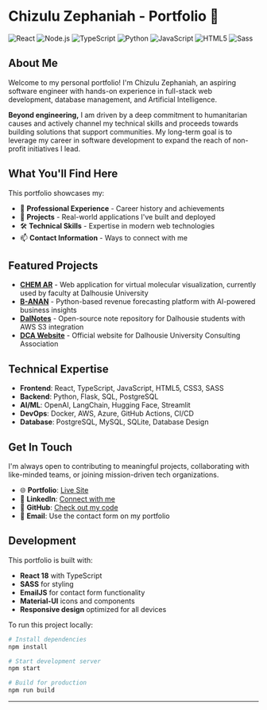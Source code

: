 # Chizulu Zephaniah - Portfolio 🚀

![React](https://img.shields.io/badge/React-20232A?style=for-the-badge&logo=react&logoColor=61DAFB) ![Node.js](https://img.shields.io/badge/Node%20js-339933?style=for-the-badge&logo=nodedotjs&logoColor=white) ![TypeScript](https://img.shields.io/badge/typescript-%23007ACC.svg?style=for-the-badge&logo=typescript&logoColor=white) ![Python](https://img.shields.io/badge/Python-3776AB?style=for-the-badge&logo=python&logoColor=white) ![JavaScript](https://img.shields.io/badge/JavaScript-323330?style=for-the-badge&logo=javascript&logoColor=F7DF1E) ![HTML5](https://img.shields.io/badge/HTML5-E34F26?style=for-the-badge&logo=html5&logoColor=white) ![Sass](https://img.shields.io/badge/Sass-CC6699?style=for-the-badge&logo=sass&logoColor=white)

## About Me

Welcome to my personal portfolio! I'm Chizulu Zephaniah, an aspiring software engineer with hands-on experience in full-stack web development, database management, and Artificial Intelligence.

**Beyond engineering,** I am driven by a deep commitment to humanitarian causes and actively channel my technical skills and proceeds towards building solutions that support communities. My long-term goal is to leverage my career in software development to expand the reach of non-profit initiatives I lead.

## What You'll Find Here

This portfolio showcases my:
- 💼 **Professional Experience** - Career history and achievements
- 🚀 **Projects** - Real-world applications I've built and deployed
- 🛠️ **Technical Skills** - Expertise in modern web technologies
- 📫 **Contact Information** - Ways to connect with me

## Featured Projects

- **[CHEM AR](https://archemapp.azurewebsites.net/molecules)** - Web application for virtual molecular visualization, currently used by faculty at Dalhousie University
- **[B-ANAN](https://b-anan.vercel.app)** - Python-based revenue forecasting platform with AI-powered business insights
- **[DalNotes](https://dal-notes.vercel.app)** - Open-source note repository for Dalhousie students with AWS S3 integration
- **[DCA Website](https://www.dalhousieconsultingassociation.ca/home)** - Official website for Dalhousie University Consulting Association

## Technical Expertise

- **Frontend**: React, TypeScript, JavaScript, HTML5, CSS3, SASS
- **Backend**: Python, Flask, SQL, PostgreSQL
- **AI/ML**: OpenAI, LangChain, Hugging Face, Streamlit
- **DevOps**: Docker, AWS, Azure, GitHub Actions, CI/CD
- **Database**: PostgreSQL, MySQL, SQLite, Database Design  

## Get In Touch

I'm always open to contributing to meaningful projects, collaborating with like-minded teams, or joining mission-driven tech organizations.

- 🌐 **Portfolio**: [Live Site](https://dev-zeph.github.io/myportfolio/)
- 💼 **LinkedIn**: [Connect with me](https://linkedin.com/in/chizulu-zephaniah-906582308)
- 🐙 **GitHub**: [Check out my code](https://github.com/dev-zeph)
- 📧 **Email**: Use the contact form on my portfolio

## Development

This portfolio is built with:
- **React 18** with TypeScript
- **SASS** for styling
- **EmailJS** for contact form functionality
- **Material-UI** icons and components
- **Responsive design** optimized for all devices

To run this project locally:

```bash
# Install dependencies
npm install

# Start development server
npm start

# Build for production
npm run build
```

---

